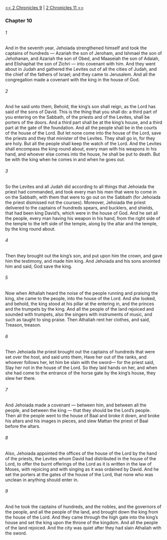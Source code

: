 [<< 2 Chronicles 9](2%20Chronicles%209.md)  |  [2 Chronicles 11 >>](2%20Chronicles%2011.md)

### Chapter 10
###### 1
And in the seventh year, Jehoiada strengthened himself and took the captains of hundreds — Azariah the son of Jeroham, and Ishmael the son of Jehohanan, and Azariah the son of Obed, and Maaseiah the son of Adaiah, and Elishaphat the son of Zichri — into covenant with him. And they went about in Judah and gathered the Levites out of all the cities of Judah, and the chief of the fathers of Israel; and they came to Jerusalem. And all the congregation made a covenant with the king in the house of God.

###### 2
And he said unto them, Behold, the king’s son shall reign, as the Lord has said of the sons of David. This is the thing that you shall do: a third part of you entering on the Sabbath, of the priests and of the Levites, shall be porters of the doors. And a third part shall be at the king’s house, and a third part at the gate of the foundation. And all the people shall be in the courts of the house of the Lord. But let none come into the house of the Lord, save the priests and they that minister of the Levites. They shall go in, for they are holy. But all the people shall keep the watch of the Lord. And the Levites shall encompass the king round about, every man with his weapons in his hand, and whoever else comes into the house, he shall be put to death. But be with the king when he comes in and when he goes out.

###### 3
So the Levites and all Judah did according to all things that Jehoiada the priest had commanded, and took every man his men that were to come in on the Sabbath, with them that were to go out on the Sabbath (for Jehoiada the priest dismissed not the courses). Moreover, Jehoiada the priest delivered to the captains of hundreds spears, and bucklers, and shields, that had been king David’s, which were in the house of God. And he set all the people, every man having his weapon in his hand, from the right side of the temple to the left side of the temple, along by the altar and the temple, by the king round about.

###### 4
Then they brought out the king’s son, and put upon him the crown, and gave him the testimony, and made him king. And Jehoiada and his sons anointed him and said, God save the king.

###### 5
Now when Athaliah heard the noise of the people running and praising the king, she came to the people, into the house of the Lord. And she looked, and behold, the king stood at his pillar at the entering in, and the princes and the trumpets by the king. And all the people of the land rejoiced and sounded with trumpets, also the singers with instruments of music, and such as taught to sing praise. Then Athaliah rent her clothes, and said, Treason, treason.

###### 6
Then Jehoiada the priest brought out the captains of hundreds that were set over the host, and said unto them, Have her out of the ranks, and whoever follows her, let him be slain with the sword— for the priest said, Slay her not in the house of the Lord. So they laid hands on her, and when she had come to the entrance of the horse gate by the king’s house, they slew her there.

###### 7
And Jehoiada made a covenant — between him, and between all the people, and between the king — that they should be the Lord’s people. Then all the people went to the house of Baal and broke it down, and broke his altars and his images in pieces, and slew Mattan the priest of Baal before the altars.

###### 8
Also, Jehoiada appointed the offices of the house of the Lord by the hand of the priests, the Levites whom David had distributed in the house of the Lord, to offer the burnt offerings of the Lord as it is written in the law of Moses, with rejoicing and with singing as it was ordained by David. And he set the porters at the gates of the house of the Lord, that none who was unclean in anything should enter in.

###### 9
And he took the captains of hundreds, and the nobles, and the governors of the people, and all the people of the land, and brought down the king from the house of the Lord. And they came through the high gate into the king’s house and set the king upon the throne of the kingdom. And all the people of the land rejoiced. And the city was quiet after they had slain Athaliah with the sword.